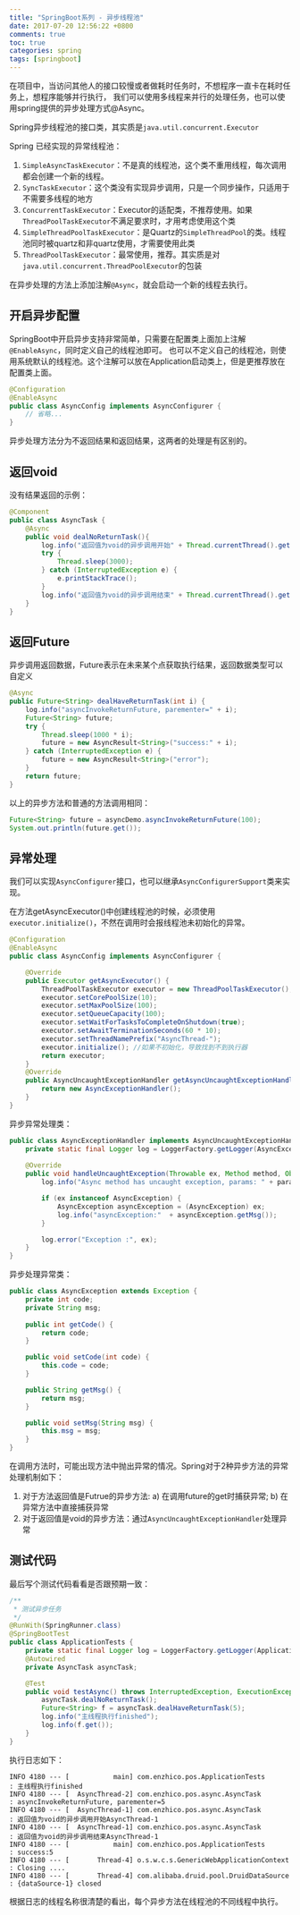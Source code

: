 ```yaml
---
title: "SpringBoot系列 - 异步线程池"
date: 2017-07-20 12:56:22 +0800
comments: true
toc: true
categories: spring
tags: [springboot]
---
```


在项目中，当访问其他人的接口较慢或者做耗时任务时，不想程序一直卡在耗时任务上，想程序能够并行执行，
我们可以使用多线程来并行的处理任务，也可以使用spring提供的异步处理方式@Async。

Spring异步线程池的接口类，其实质是`java.util.concurrent.Executor`

Spring 已经实现的异常线程池：

1. `SimpleAsyncTaskExecutor`：不是真的线程池，这个类不重用线程，每次调用都会创建一个新的线程。 
2. `SyncTaskExecutor`：这个类没有实现异步调用，只是一个同步操作，只适用于不需要多线程的地方 
3. `ConcurrentTaskExecutor`：Executor的适配类，不推荐使用。如果`ThreadPoolTaskExecutor`不满足要求时，才用考虑使用这个类 
4. `SimpleThreadPoolTaskExecutor`：是Quartz的`SimpleThreadPool`的类。线程池同时被quartz和非quartz使用，才需要使用此类
5. `ThreadPoolTaskExecutor`：最常使用，推荐。其实质是对`java.util.concurrent.ThreadPoolExecutor`的包装

在异步处理的方法上添加注解`@Async`，就会启动一个新的线程去执行。<!--more-->

## 开启异步配置

SpringBoot中开启异步支持非常简单，只需要在配置类上面加上注解`@EnableAsync`，同时定义自己的线程池即可。
也可以不定义自己的线程池，则使用系统默认的线程池。这个注解可以放在Application启动类上，但是更推荐放在配置类上面。

``` java
@Configuration
@EnableAsync
public class AsyncConfig implements AsyncConfigurer {
    // 省略...
}
```

异步处理方法分为不返回结果和返回结果，这两者的处理是有区别的。

## 返回void

没有结果返回的示例：

``` java
@Component
public class AsyncTask {
    @Async
    public void dealNoReturnTask(){
        log.info("返回值为void的异步调用开始" + Thread.currentThread().getName());
        try {
            Thread.sleep(3000);
        } catch (InterruptedException e) {
            e.printStackTrace();
        }
        log.info("返回值为void的异步调用结束" + Thread.currentThread().getName());
    }
}
```

## 返回Future

异步调用返回数据，Future表示在未来某个点获取执行结果，返回数据类型可以自定义

``` java
@Async
public Future<String> dealHaveReturnTask(int i) {
    log.info("asyncInvokeReturnFuture, parementer=" + i);
    Future<String> future;
    try {
        Thread.sleep(1000 * i);
        future = new AsyncResult<String>("success:" + i);
    } catch (InterruptedException e) {
        future = new AsyncResult<String>("error");
    }
    return future;
}
```

以上的异步方法和普通的方法调用相同：

``` java
Future<String> future = asyncDemo.asyncInvokeReturnFuture(100);
System.out.println(future.get());
```

## 异常处理

我们可以实现`AsyncConfigurer`接口，也可以继承`AsyncConfigurerSupport`类来实现。

在方法getAsyncExecutor()中创建线程池的时候，必须使用 `executor.initialize()`，不然在调用时会报线程池未初始化的异常。

``` java
@Configuration
@EnableAsync
public class AsyncConfig implements AsyncConfigurer {

    @Override
    public Executor getAsyncExecutor() {
        ThreadPoolTaskExecutor executor = new ThreadPoolTaskExecutor();
        executor.setCorePoolSize(10);
        executor.setMaxPoolSize(100);
        executor.setQueueCapacity(100);
        executor.setWaitForTasksToCompleteOnShutdown(true);
        executor.setAwaitTerminationSeconds(60 * 10);
        executor.setThreadNamePrefix("AsyncThread-");
        executor.initialize(); //如果不初始化，导致找到不到执行器
        return executor;
    }
    @Override
    public AsyncUncaughtExceptionHandler getAsyncUncaughtExceptionHandler() {
        return new AsyncExceptionHandler();
    }
}
```

异步异常处理类：

``` java
public class AsyncExceptionHandler implements AsyncUncaughtExceptionHandler {
    private static final Logger log = LoggerFactory.getLogger(AsyncExceptionHandler.class);
    
    @Override
    public void handleUncaughtException(Throwable ex, Method method, Object... params) {
        log.info("Async method has uncaught exception, params: " + params);

        if (ex instanceof AsyncException) {
            AsyncException asyncException = (AsyncException) ex;
            log.info("asyncException:"  + asyncException.getMsg());
        }

        log.error("Exception :", ex);
    }
}
```

异步处理异常类：

``` java
public class AsyncException extends Exception {
    private int code;
    private String msg;
    
    public int getCode() {
        return code;
    }

    public void setCode(int code) {
        this.code = code;
    }

    public String getMsg() {
        return msg;
    }

    public void setMsg(String msg) {
        this.msg = msg;
    }
}
```

在调用方法时，可能出现方法中抛出异常的情况。Spring对于2种异步方法的异常处理机制如下： 

1. 对于方法返回值是Futrue的异步方法: a) 在调用future的get时捕获异常; b) 在异常方法中直接捕获异常 
2. 对于返回值是void的异步方法：通过`AsyncUncaughtExceptionHandler`处理异常

## 测试代码

最后写个测试代码看看是否跟预期一致：

``` java
/**
 * 测试异步任务
 */
@RunWith(SpringRunner.class)
@SpringBootTest
public class ApplicationTests {
    private static final Logger log = LoggerFactory.getLogger(ApplicationTests.class);
    @Autowired
    private AsyncTask asyncTask;

    @Test
    public void testAsync() throws InterruptedException, ExecutionException {
        asyncTask.dealNoReturnTask();
        Future<String> f = asyncTask.dealHaveReturnTask(5);
        log.info("主线程执行finished");
        log.info(f.get());
    }
}
```

执行日志如下：

```
INFO 4180 --- [           main] com.enzhico.pos.ApplicationTests         : 主线程执行finished
INFO 4180 --- [  AsyncThread-2] com.enzhico.pos.async.AsyncTask          : asyncInvokeReturnFuture, parementer=5
INFO 4180 --- [  AsyncThread-1] com.enzhico.pos.async.AsyncTask          : 返回值为void的异步调用开始AsyncThread-1
INFO 4180 --- [  AsyncThread-1] com.enzhico.pos.async.AsyncTask          : 返回值为void的异步调用结束AsyncThread-1
INFO 4180 --- [           main] com.enzhico.pos.ApplicationTests         : success:5
INFO 4180 --- [       Thread-4] o.s.w.c.s.GenericWebApplicationContext   : Closing ....
INFO 4180 --- [       Thread-4] com.alibaba.druid.pool.DruidDataSource   : {dataSource-1} closed
```

根据日志的线程名称很清楚的看出，每个异步方法在线程池的不同线程中执行。

